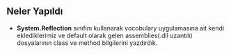 ## Neler Yapıldı 
- **System.Reflection** sınıfını kullanarak vocobulary uygulamasına ait kendi eklediklerimiz ve default olarak gelen  assemblies(.dll uzantılı) dosyalarının class ve method bilgilerini yazdırdık.

